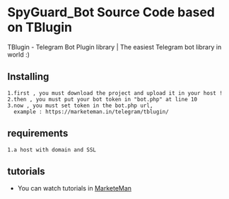# SpyGuard_Bot Source Code based on TBlugin
  TBlugin - Telegram Bot Plugin library | The easiest Telegram bot library in world :)
## Installing
  ```
  1.first , you must download the project and upload it in your host !
  2.then , you must put your bot token in "bot.php" at line 10
  3.now , you must set token in the bot.php url,
    example : https://marketeman.in/telegram/tblugin/
  ```
## requirements
  ```
  1.a host with domain and SSL
  ```
## tutorials
  * You can watch tutorials in [MarketeMan](https://marketeman.in)
 
